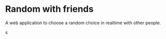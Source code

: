 # Random with friends

A web application to choose a random choice in realtime with other people.

s